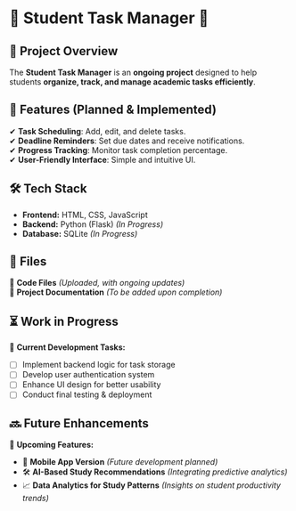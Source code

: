# 📝 Student Task Manager 🎯

## 📌 Project Overview  
The **Student Task Manager** is an **ongoing project** designed to help students **organize, track, and manage academic tasks efficiently**.  

## 🔹 Features (Planned & Implemented)  
✔ **Task Scheduling**: Add, edit, and delete tasks.  
✔ **Deadline Reminders**: Set due dates and receive notifications.  
✔ **Progress Tracking**: Monitor task completion percentage.  
✔ **User-Friendly Interface**: Simple and intuitive UI.  

## 🛠 Tech Stack  
- **Frontend:** HTML, CSS, JavaScript  
- **Backend:** Python (Flask) *(In Progress)*  
- **Database:** SQLite *(In Progress)*  

## 📂 Files  
📄 **Code Files** *(Uploaded, with ongoing updates)*  
📄 **Project Documentation** *(To be added upon completion)*  

## ⏳ Work in Progress  
🔄 **Current Development Tasks:**  
- [ ] Implement backend logic for task storage  
- [ ] Develop user authentication system  
- [ ] Enhance UI design for better usability  
- [ ] Conduct final testing & deployment  

## 🔜 Future Enhancements  
🚀 **Upcoming Features:**  
- 📲 **Mobile App Version** *(Future development planned)*  
- 🛠 **AI-Based Study Recommendations** *(Integrating predictive analytics)*  
- 📈 **Data Analytics for Study Patterns** *(Insights on student productivity trends)*  
